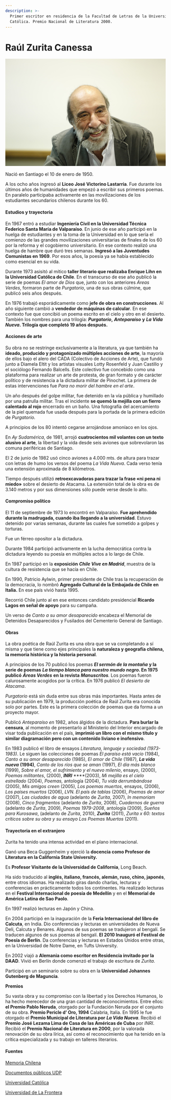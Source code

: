 ```yaml
---
description: >-
  Primer escritor en residencia de la Facultad de Letras de la Universidad
  Católica. Premio Nacional de Literatura 2000.
---
```


# Raúl Zurita Canessa

![Ra&#xFA;l Zurita Canessa. Foto: Banco de Im&#xE1;genes UC.](../../.gitbook/assets/raulzurita.jpg)

Nació en Santiago el 10 de enero de 1950.

A los ocho años ingresó al **Liceo José Victorino Lastarria**. Fue durante los últimos años de humanidades que empezó a escribir sus primeros poemas. En paralelo participaba activamente en las movilizaciones de los estudiantes secundarios chilenos durante los 60.

#### Estudios y trayectoria

En 1967 entró a estudiar **Ingeniería Civil en la Universidad Técnica Federico Santa María de Valparaíso**. En junio de ese año participó en la huelga de estudiantes y en la toma de la Universidad en lo que sería el comienzo de las grandes movilizaciones universitarias de finales de los 60 por la reforma y el cogobierno universitario. En ese contexto realizó una huelga de hambre que duró tres semanas. **Ingresó a las Juventudes Comunistas en 1969**. Por esos años, la poesía ya se había establecido como esencial en su vida.

Durante 1973 asisitó al mítico **taller literario que realizaba Enrique Lihn en la Universidad Católica de Chile**. En el transcurso de ese año publicó la serie de poemas _El amor de Dios_ que, junto con los anteriores _Áreas Verdes_, formaron parte de _Purgatorio_, una de sus obras cúlmine, que publicó seis años después.

En 1976 trabajó esporádicamente como **jefe de obra en construcciones**. Al año siguiente cambió a **vendedor de máquinas de calcular**. En ese contexto fue que concibió un poema escrito en el cielo y otro en el desierto. También los nombres para una trilogía: _**Purgatorio**_**,** _**Anteparaíso**_ **y** _**La Vida Nueva**_**. Trilogía que completó 19 años después.**

#### Acciones de arte

Su obra no se restringe exclusivamente a la literatura, ya que también ha **ideado, producido y protagonizado múltiples acciones de arte**, la mayoría de ellos bajo el alero del CADA \(Colectivo de Acciones de Arte\), que fundó junto a Diamela Eltit y los artistas visuales Lotty Rosenfeld y Juan Castillo y el sociólogo Fernando Balcells. Este colectivo fue concebido como una plataforma para realizar un arte de protesta, de gran formato y de carácter político y de resistencia a la dictadura militar de Pinochet. La primera de estas intervenciones fue _Para no morir del hambre en el arte_.

Un año después del golpe militar, fue detenido en la vía pública y humillado por una patrulla militar. Tras el incidente **se quemó la mejilla con un fierro calentado al rojo** encerrado en un baño. Una fotografía del acercamiento de la piel quemada fue usada después para la portada de la primera edición de _Purgatorio._

A principios de los 80 intentó cegarse arrojándose amoníaco en los ojos. 

En _Ay Sudamérica_, de 1981, arrojó **cuatrocientos mil volantes con un texto alusivo al arte**, la libertad y la vida desde seis aviones que sobrevolaron las comuna periféricas de Santiago.

El 2 de junio de 1982 usó cinco aviones a 4.000 mts. de altura para trazar con letras de humo los versos del poema _La Vida Nueva_. Cada verso tenía una extensión aproximada de 8 kilómetros.

Tiempo después utilizó **retroexcavadoras para trazar la frase «ni pena ni miedo»** sobre el desierto de Atacama. La extensión total de la obra es de 3.140 metros y por sus dimensiones sólo puede verse desde lo alto.

#### Compromiso político

El 11 de septiembre de 1973 lo encontró en Valparaíso. **Fue aprehendido durante la madrugada, cuando iba llegando a la universidad**. Estuvo detenido por varias semanas, durante las cuales fue sometido a golpes y torturas.

Fue un férreo opositor a la dictadura.

Durante 1984 participó activamente en la lucha democrática contra la dictadura leyendo su poesía en múltiples actos a lo largo de Chile.

En 1987 participó en la **exposición** _**Chile Vive en Madrid**_, muestra de la cultura de resistencia que se hacía en Chile.

En 1990, Patricio Aylwin, primer presidente de Chile tras la recuperación de la democracia, lo nombró **Agregado Cultural de la Embajada de Chile en Italia.** En ese país vivió hasta 1995.

Recorrió Chile junto al en ese entonces candidato presidencial **Ricardo Lagos en señal de apoyo** para su campaña.

Un verso de _Canto a su amor desaparecido_ encabeza el Memorial de Detenidos Desaparecidos y Fusilados del Cementerio General de Santiago.

#### Obras

La obra poética de Raúl Zurita es una obra que se va completando a sí misma y que tiene como ejes principales la **naturaleza y geografía chilena, la memoria histórica y la historia personal**. 

A principios de los 70 publicó los poemas _**El sermón de la montaña**_ **y la serie de poemas** _**La tiempo blanca para nuestro mundo negro**_**. En 1975 publicó** _**Áreas Verdes**_ **en la revista** _**Manuscritos**._ Los poemas fueron calurosamente acogidos por la crítica. En 1976 publicó _El desierto de Atacama_. 

_Purgatorio_ está sin duda entre sus obras más importantes. Hasta antes de su publicación en 1979, la producción poética de Raúl Zurita era conocida solo por partes. Este es la primera colección de poemas que da forma a un proyecto mayor.

Publicó _Anteparaíso en_  1982, años álgidos de la dictadura. **Para burlar la censura**, al momento de presentarlo al Ministerio del Interior encargado de visar toda publicación en el país, **imprimió un libro con el mismo título y similar diagramación pero con un contenido liviano e inofensivo**. 

En 1983 publicó el libro de ensayos _Literatura, lenguaje y sociedad_ _\(1973-1983\)_. Le siguen las colecciones de poemas _El paraíso está vacío_ \(1984\), _Canto a su amor desaparecido_ \(1985\), _El amor de Chile_ \(1987\), _**La vida nueva**_ **\(1994\)**, _Canto de los ríos que se aman_ \(1997\), _El día más blanco_ \(1999\), _Sobre el amor, el sufrimiento y el nuevo milenio_, ensayo, \(2000\), _Poemas militantes_, \(2000\), _**INRI**_ ****\(2003\), _Mi mejilla es el cielo estrellado_ \(2004\), _Poemas,_ antología \(2004\), _Tu vida derrumbándose_ \(2005\), _Mis amigos creen_ \(2005\), _Los poemas muertos_, ensayos, \(2006\), _Los países muertos_ \(2006\), _LVN. El país de tablas_ \(2006\), _Poemas de amor_ \(2007\), _Las ciudades de agua_ \(adelanto de _Zurita_, 2007\), _In memoriam_ \(2008\), _Cinco fragmentos_ \(adelanto de _Zurita_, 2008\), _Cuadernos de guerra_ \(adelanto de _Zurita_, 2009\), _Poemas 1979-2008_, antología \(2009\), _Sueños para Kurosawa_, \(adelanto de _Zurita_, 2010\), _**Zurita**_ \(2011\), _Zurita x 60: textos críticos sobre su obra y su ensayo Los Poemas Muertos_ \(2011\). 

#### Trayectoria en el extranjero

Zurita ha tenido una intensa actividad en el plano internacional. 

Ganó una Beca Guggenheim y ejerció la **docencia como Profesor de Literatura en la California State University.**

Es **Profesor Visitante de la Universidad de California**, Long Beach.

Ha sido traducido al **inglés, italiano, francés, alemán, ruso, chino, japonés**, entre otros idiomas. Ha realizado giras dando charlas, lecturas y conferencias en prácticamente todos los continentes. Ha realizado lecturas en el **Festival Internacional de poesía de Medellín** y en el **Memorial de América Latina de Sao Paolo**.

En 1997 realizó lecturas en Japón y China.

En 2004 participó en la inaguración de la **Feria Internacional del libro de Calcuta**, en India. Dio conferencias y lecturas en universidades de Nueva Deli, Calcuta y Benares. Algunos de sus poemas se tradujeron al bengalí. Se traducen algunos de sus poemas al bengalí. **El 2010 Inauguró el Festival de Poesía de Berlín**. Da conferencias y lecturas en Estados Unidos entre otras, en la Universidad de Notre Dame, en Tufts University.

En 2002 viajó a **Alemania como escritor en Residencia invitado por la DAAD**. Vivió en Berlín donde comenzó el trabajo de escritura de _Zurita_.

Participó en un seminario sobre su obra en la **Universidad Johannes Gutenberg de Maguncia**.

**Premios**

Su vasta obra y su compromiso con la libertad y los Derechos Humanos, lo ha hecho merecedor de una gran cantidad de reconocimientos. Entre ellos: **el Premio Pablo Neruda**, otorgado por la Fundación Neruda por el conjunto de su obra. **Premio Pericle d’ Oro, 1994** Calabria, Italia. En 1995 le fue otorgado el **Premio Municipal de Literatura por** _**La Vida Nueva**_. Recibió el **Premio José Lezama Lima de Casa de las Américas de Cuba** por _INRI_. Recibió el **Premio Nacional de Literatura en 2000**, por la valorada renovación de su obra lírica, así como el reconocimiento que ha tenido en la crítica especializada y su trabajo en talleres literarios.

#### Fuentes

[Memoria Chilena](http://www.memoriachilena.gob.cl/602/w3-article-3669.html)

[Documentos públicos UDP](https://documentospublicos.udp.cl/podcast/poesia/)

[Universidad Católica](https://www.uc.cl/es/la-universidad/premios-nacionales/7353-raul-zurita-canessa-1951-)

[Universidad de La Frontera](https://www.ufro.cl/index.php/noticias/12-destacadas/1491-doctor-honoris-causa-raul-zurita)



